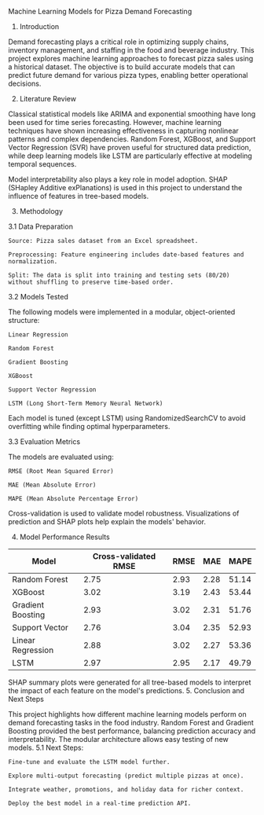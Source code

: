 Machine Learning Models for Pizza Demand Forecasting

1. Introduction

Demand forecasting plays a critical role in optimizing supply chains, inventory management, and staffing in the food and beverage industry. This project explores machine learning approaches to forecast pizza sales using a historical dataset. The objective is to build accurate models that can predict future demand for various pizza types, enabling better operational decisions.

2. Literature Review

Classical statistical models like ARIMA and exponential smoothing have long been used for time series forecasting. However, machine learning techniques have shown increasing effectiveness in capturing nonlinear patterns and complex dependencies. Random Forest, XGBoost, and Support Vector Regression (SVR) have proven useful for structured data prediction, while deep learning models like LSTM are particularly effective at modeling temporal sequences.

Model interpretability also plays a key role in model adoption. SHAP (SHapley Additive exPlanations) is used in this project to understand the influence of features in tree-based models.

3. Methodology

3.1 Data Preparation

    Source: Pizza sales dataset from an Excel spreadsheet.

    Preprocessing: Feature engineering includes date-based features and normalization.

    Split: The data is split into training and testing sets (80/20) without shuffling to preserve time-based order.

3.2 Models Tested

The following models were implemented in a modular, object-oriented structure:

    Linear Regression

    Random Forest

    Gradient Boosting

    XGBoost

    Support Vector Regression

    LSTM (Long Short-Term Memory Neural Network)

Each model is tuned (except LSTM) using RandomizedSearchCV to avoid overfitting while finding optimal hyperparameters.

3.3 Evaluation Metrics

The models are evaluated using:

    RMSE (Root Mean Squared Error)

    MAE (Mean Absolute Error)

    MAPE (Mean Absolute Percentage Error)

Cross-validation is used to validate model robustness. Visualizations of prediction and SHAP plots help explain the models' behavior.


4. Model Performance Results

| Model              | Cross-validated RMSE | RMSE | MAE  | MAPE  |
|--------------------|----------------------|------|------|-------|
| Random Forest       | 2.75                | 2.93 | 2.28 | 51.14 |
| XGBoost             | 3.02                | 3.19 | 2.43 | 53.44 |
| Gradient Boosting   | 2.93                | 3.02 | 2.31 | 51.76 |
| Support Vector      | 2.76                | 3.04 | 2.35 | 52.93 |
| Linear Regression   | 2.88                | 3.02 | 2.27 | 53.36 |
| LSTM                | 2.97                | 2.95 | 2.17 | 49.79 |


SHAP summary plots were generated for all tree-based models to interpret the impact of each feature on the model's predictions.
5. Conclusion and Next Steps

This project highlights how different machine learning models perform on demand forecasting tasks in the food industry. Random Forest and Gradient Boosting provided the best performance, balancing prediction accuracy and interpretability. The modular architecture allows easy testing of new models.
5.1 Next Steps:

    Fine-tune and evaluate the LSTM model further.

    Explore multi-output forecasting (predict multiple pizzas at once).

    Integrate weather, promotions, and holiday data for richer context.

    Deploy the best model in a real-time prediction API.